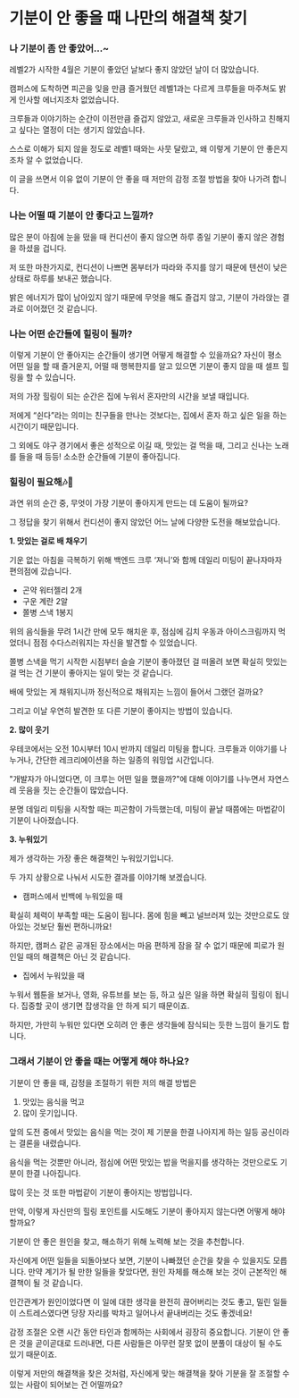 # 기분이 안 좋을 때 나만의 해결책 찾기

### 나 기분이 좀 안 좋았어…~

레벨2가 시작한 4월은 기분이 좋았던 날보다 좋지 않았던 날이 더 많았습니다.

캠퍼스에 도착하면 피곤을 잊을 만큼 즐거웠던 레벨1과는 다르게 크루들을 마주쳐도 밝게 인사할 에너지조차 없었습니다.

크루들과 이야기하는 순간이 이전만큼 즐겁지 않았고, 새로운 크루들과 인사하고 친해지고 싶다는 열정이 더는 생기지 않았습니다.

스스로 이해가 되지 않을 정도로 레벨1 때와는 사뭇 달랐고, 왜 이렇게 기분이 안 좋은지조차 알 수 없었습니다.

이 글을 쓰면서 이유 없이 기분이 안 좋을 때 저만의 감정 조절 방법을 찾아 나가려 합니다.

### 나는 어떨 때 기분이 안 좋다고 느낄까?

많은 분이 아침에 눈을 떴을 때 컨디션이 좋지 않으면 하루 종일 기분이 좋지 않은 경험을 하셨을 겁니다.

저 또한 마찬가지로, 컨디션이 나쁘면 몸부터가 따라와 주지를 않기 때문에 텐션이 낮은 상태로 하루를 보내곤 했습니다.

밝은 에너지가 많이 남아있지 않기 때문에 무엇을 해도 즐겁지 않고, 기분이 가라앉는 결과로 이어졌던 것 같습니다.

### 나는 어떤 순간들에 힐링이 될까?

이렇게 기분이 안 좋아지는 순간들이 생기면 어떻게 해결할 수 있을까요?
자신이 평소 어떤 일을 할 때 즐거운지, 어떨 때 행복한지를 알고 있으면 기분이 좋지 않을 때 셀프 힐링을 할 수 있습니다.

저의 가장 힐링이 되는 순간은 집에 누워서 혼자만의 시간을 보낼 때입니다.

저에게 “쉰다”라는 의미는 친구들을 만나는 것보다는, 집에서 혼자 하고 싶은 일을 하는 시간이기 때문입니다.  

그 외에도 야구 경기에서 좋은 성적으로 이길 때, 맛있는 걸 먹을 때, 그리고 신나는 노래를 들을 때 등등! 소소한 순간들에 기분이 좋아집니다.

### 힐링이 필요해🎶🎵

과연 위의 순간 중, 무엇이 가장 기분이 좋아지게 만드는 데 도움이 될까요?

그 정답을 찾기 위해서 컨디션이 좋지 않았던 어느 날에 다양한 도전을 해보았습니다.

**1. 맛있는 걸로 배 채우기**

기운 없는 아침을 극복하기 위해 백엔드 크루 ‘져니’와 함께 데일리 미팅이 끝나자마자 편의점에 갔습니다.

- 곤약 워터젤리 2개
- 구운 계란 2알
- 쫄병 스낵 1봉지

위의 음식들을 무려 1시간 만에 모두 해치운 후, 점심에 김치 우동과 아이스크림까지 먹었더니 점점 수다스러워지는 자신을 발견할 수 있었습니다.

쫄병 스낵을 먹기 시작한 시점부터 슬슬 기분이 좋아졌던 걸 떠올려 보면 확실히 맛있는 걸 먹는 건 기분이 좋아지는 일이 맞는 것 같습니다.

배에 맛있는 게 채워지니까 정신적으로 채워지는 느낌이 들어서 그랬던 걸까요?

그리고 이날 우연히 발견한 또 다른 기분이 좋아지는 방법이 있습니다.

**2. 많이 웃기**

우테코에서는 오전 10시부터 10시 반까지 데일리 미팅을 합니다. 크루들과 이야기를 나누거나, 간단한 레크리에이션을 하는 일종의 워밍업 시간입니다.

"개발자가 아니었다면, 이 크루는 어떤 일을 했을까?"에 대해 이야기를 나누면서 자연스레 웃음을 짓는 순간들이 많았습니다.

분명 데일리 미팅을 시작할 때는 피곤함이 가득했는데, 미팅이 끝날 때쯤에는 마법같이 기분이 나아졌습니다.

**3. 누워있기**

제가 생각하는 가장 좋은 해결책인 누워있기입니다.

두 가지 상황으로 나눠서 시도한 결과를 이야기해 보겠습니다.

- 캠퍼스에서 빈백에 누워있을 때

확실히 체력이 부족할 때는 도움이 됩니다. 몸에 힘을 빼고 널브러져 있는 것만으로도 앉아있는 것보단 훨씬 편하니까요!

하지만, 캠퍼스 같은 공개된 장소에서는 마음 편하게 잠을 잘 수 없기 때문에 피로가 원인일 때의 해결책은 아닌 것 같습니다.

- 집에서 누워있을 때

누워서 웹툰을 보거나, 영화, 유튜브를 보는 등, 하고 싶은 일을 하면 확실히 힐링이 됩니다. 집중할 곳이 생기면 잡생각을 안 하게 되기 때문이죠.

하지만, 가만히 누워만 있다면 오히려 안 좋은 생각들에 잠식되는 듯한 느낌이 들기도 합니다.

### 그래서 기분이 안 좋을 때는 어떻게 해야 하나요?

기분이 안 좋을 때, 감정을 조절하기 위한 저의 해결 방법은

1. 맛있는 음식을 먹고
2. 많이 웃기입니다.

앞의 도전 중에서 맛있는 음식을 먹는 것이 제 기분을 한결 나아지게 하는 일등 공신이라는 결론을 내렸습니다.

음식을 먹는 것뿐만 아니라, 점심에 어떤 맛있는 밥을 먹을지를 생각하는 것만으로도 기분이 한결 나아집니다.

많이 웃는 것 또한 마법같이 기분이 좋아지는 방법입니다.

만약, 이렇게 자신만의 힐링 포인트를 시도해도 기분이 좋아지지 않는다면 어떻게 해야 할까요?

기분이 안 좋은 원인을 찾고, 해소하기 위해 노력해 보는 것을 추천합니다.

자신에게 어떤 일들을 되돌아보다 보면, 기분이 나빠졌던 순간을 찾을 수 있을지도 모릅니다. 만약 계기가 될 만한 일들을 찾았다면, 원인 자체를 해소해 보는 것이 근본적인 해결책이 될 것 같습니다.

인간관계가 원인이었다면 이 일에 대한 생각을 완전히 끊어버리는 것도 좋고, 밀린 일들이 스트레스였다면 당장 자리를 박차고 일어나서 끝내버리는 것도 좋겠네요!

감정 조절은 오랜 시간 동안 타인과 함께하는 사회에서 굉장히 중요합니다. 기분이 안 좋은 것을 곧이곧대로 드러내면, 다른 사람들은 아무런 잘못 없이 분풀이 대상이 될 수도 있기 때문이죠.

이렇게 저만의 해결책을 찾은 것처럼, 자신에게 맞는 해결책을 찾아 기분을 잘 조절할 수 있는 사람이 되어보는 건 어떨까요?